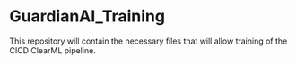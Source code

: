 # GuardianAI_Training
This repository will contain the necessary files that will allow training of the CICD ClearML pipeline.
